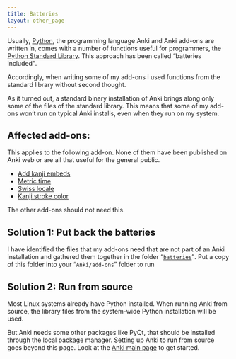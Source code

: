 ```yaml
---
title: Batteries
layout: other_page
---
```

Usually, [Python](http://python.org), the programming language Anki
and Anki add-ons are written in, comes with a number of functions
useful for programmers, the
[Python Standard Library](http://docs.python.org/2/library/). This
approach has been called <q>batteries included</q>.

Accordingly, when writing some of my add-ons i used functions from the
standard library without second thought.

As it turned out, a standard binary installation of Anki brings along
only some of the files of the standard library. This means that some
of my add-ons won’t run on typical Anki installs, even when they run
on my system.

## Affected add-ons:

This applies to the following add-on. None of them have been published
on Anki web or are all that useful for the general public.

* [Add kanji embeds](Add_kanji_embeds.html)
* [Metric time](Metric_time.html)
* [Swiss locale](Swiss_locale.html)
* [Kanji stroke color](Kanji_stroke_color.html)

The other add-ons should not need this.

## Solution 1: Put back the batteries

I have identified the files that my add-ons need that are not part of
an Anki installation and gathered them together in the folder
<q>[`batteries`](https://github.com/ospalh/anki-addons/tree/master/batteries)</q>. Put
a copy of this folder into your <q>`Anki/add-ons`</q> folder to run

## Solution 2: Run from source

Most Linux systems already have Python installed. When running Anki
from source, the library files from the system-wide Python
installation will be used.

But Anki needs some other packages like PyQt, that should be installed
through the local package manager. Setting up Anki to run from source
goes beyond this page. Look at the
[Anki main page](http://ankisrs.net/index.html#devel) to get started.
